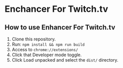 # Enchancer For Twitch.tv
## How to use Enhancer For Twitch.tv
1. Clone this repository.
2. Run: `npm install && npm run build`
3. Access to `chrome://extensions/`
4. Click that Developer mode toggle.
5. Click Load unpacked and select the `dist/` directory.